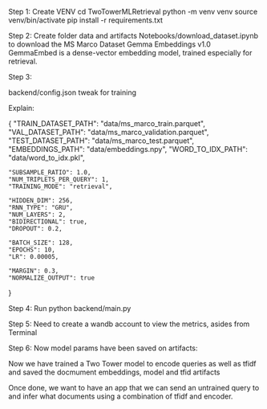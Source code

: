 Step 1: Create VENV
cd TwoTowerMLRetrieval
python -m venv venv
source venv/bin/activate
pip install -r requirements.txt

Step 2: 
Create folder data and artifacts
Notebooks/download_dataset.ipynb to download the MS Marco Dataset
Gemma Embeddings v1.0
GemmaEmbed is a dense-vector embedding model, trained especially for retrieval.

Step 3:

backend/config.json tweak for training

Explain:

{
    "TRAIN_DATASET_PATH": "data/ms_marco_train.parquet",
    "VAL_DATASET_PATH": "data/ms_marco_validation.parquet",
    "TEST_DATASET_PATH": "data/ms_marco_test.parquet",
    "EMBEDDINGS_PATH": "data/embeddings.npy",
    "WORD_TO_IDX_PATH": "data/word_to_idx.pkl",
    
    "SUBSAMPLE_RATIO": 1.0,
    "NUM_TRIPLETS_PER_QUERY": 1,
    "TRAINING_MODE": "retrieval",
    
    "HIDDEN_DIM": 256,
    "RNN_TYPE": "GRU",
    "NUM_LAYERS": 2,
    "BIDIRECTIONAL": true,
    "DROPOUT": 0.2,
    
    "BATCH_SIZE": 128,
    "EPOCHS": 10,
    "LR": 0.00005,
    
    "MARGIN": 0.3,
    "NORMALIZE_OUTPUT": true
} 

Step 4: Run python backend/main.py 

Step 5: Need to create a wandb account to view the metrics, asides from Terminal

Step 6: Now model params have been saved on artifacts:

Now we have trained a Two Tower model to encode queries as well as tfidf and saved the docmument embeddings, model and tfid artifacts

Once done, we want to have an app that we can send an untrained query to and infer what documents using a combination of tfidf and encoder. 

